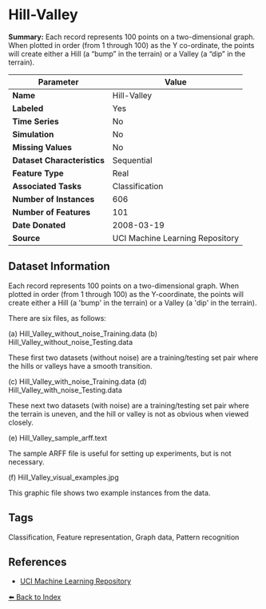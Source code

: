 # Hill-Valley

**Summary:** Each record represents 100 points on a two-dimensional graph. When plotted in order (from 1 through 100) as the Y co-ordinate, the points will create either a Hill (a “bump” in the terrain) or a Valley (a “dip” in the terrain).

| Parameter | Value |
| --- | --- |
| **Name** | Hill-Valley |
| **Labeled** | Yes |
| **Time Series** | No |
| **Simulation** | No |
| **Missing Values** | No |
| **Dataset Characteristics** | Sequential |
| **Feature Type** | Real |
| **Associated Tasks** | Classification |
| **Number of Instances** | 606 |
| **Number of Features** | 101 |
| **Date Donated** | 2008-03-19 |
| **Source** | UCI Machine Learning Repository |

## Dataset Information

Each record represents 100 points on a two-dimensional graph. When plotted in order (from 1 through 100) as the Y-coordinate, the points will create either a Hill (a 'bump' in the terrain) or a Valley (a 'dip' in the terrain).

There are six files, as follows:

(a) Hill_Valley_without_noise_Training.data
(b) Hill_Valley_without_noise_Testing.data

These first two datasets (without noise) are a training/testing set pair where the hills or valleys have a smooth transition.

(c) Hill_Valley_with_noise_Training.data
(d) Hill_Valley_with_noise_Testing.data

These next two datasets (with noise) are a training/testing set pair where the terrain is uneven, and the hill or valley is not as obvious when viewed closely.

(e) Hill_Valley_sample_arff.text

The sample ARFF file is useful for setting up experiments, but is not necessary.

(f) Hill_Valley_visual_examples.jpg

This graphic file shows two example instances from the data.

## Tags

Classification, Feature representation, Graph data, Pattern recognition

## References

- [UCI Machine Learning Repository](https://archive.ics.uci.edu/ml/datasets/Hill-Valley)

[⬅️ Back to Index](../README.md)
